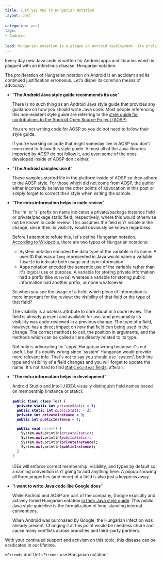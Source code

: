 ```yaml
---
title: Just Say mNo to Hungarian Notation
layout: post

categories: post
tags:
- Android

lead: Hungarian notation is a plague on Android development. Its proliferation is nothing more than a misinterpretation and justification an erroneous copy/paste.
---
```


Every day new Java code is written for Android apps and libraries which is plagued with an infectious disease: Hungarian notation.

The proliferation of Hungarian notation on Android is an accident and its continued justification erroneous. Let's dispel its common means of advocacy:

 *  "**The Android Java style guide recommends its use**"

     There is no such thing as an Android Java style guide that provides any guidance on how *you* should write Java code. Most people referencing this non-existent style guide are referring to the [style guide for contributions to the Android Open Source Project (AOSP)](http://s.android.com/source/code-style.html#follow-field-naming-conventions).

     You are not writing code for AOSP so you do not need to follow their style guide.

     If you're working on code that might someday live in AOSP you don't even need to follow this style guide. Almost all of the Java libraries imported by AOSP do not follow it, and even some of the ones developed inside of AOSP don't either.

 *  "**The Android samples use it**"

    These samples started life in the platform inside of AOSP so they adhere to the AOSP style. For those which did not come from AOSP, the author either incorrectly believes the other points of advocation in this post or simply forget to *correct* their style when writing the sample.

 *  "**The extra information helps in code review**"

    The 'm' or 's' prefix on name indicates a private/package instance field or private/package static field, respectively, where this would otherwise not be known in code review. This assumes the field isn't visible in the change, since then its visibility would obviously be known regardless.

    Before I attempt to refute this, let's define Hungarian notation. [According to Wikipedia](https://en.wikipedia.org/wiki/Hungarian_notation#Systems_vs._Apps_Hungarian), there are two types of Hungarian notations:

    * System notation encoded the data type of the variable in its name. A user ID that was a `long` represented in Java would name a variable `lUserId` to indicate both usage and type information.
    * Apps notation encoded the semantic use of the variable rather than it's logical use or purpose. A variable for storing private information had a prefix (like `mUserId`) whereas a variable for storing public information had another prefix, or none whatsoever.

    So when you see the usage of a field, which piece of information is more important for the review: the visibility of that field or the type of that field?

    The visibility is a *useless* attribute to care about in a code review. The field is already present and available for use, and presumably its visibility was code-reviewed in a previous change. The type of a field, however, has a direct impact on *how* that field can being used in the change. The correct methods to call, the position in arguments, and the methods which can be called all are directly related to its type.

    Not only is advocating for 'apps' Hungarian wrong because it's not useful, but it's doubly wrong since 'system' Hungarian would provide more relevant info. That's not to say you should use 'system', both the type and visibility of a field changes and you will forget to update the name. It's not hard to find [static `mContext` fields](https://github.com/square/leakcanary/blob/4950e1756c79fba871f524d5d9c47ed9322b23b3/leakcanary-android/src/main/java/com/squareup/leakcanary/AndroidExcludedRefs.java#L263-L269), afterall.

 *  "**The extra information helps in development**"

    Android Studio and IntelliJ IDEA visually distinguish field names based on membership (instance or static):

    <img src="/static/post-image/hungarian-idea.png" width="283">

    IDEs will enforce correct membership, visibility, and types by default so a naming convention isn't going to add anything here. A popup showing all three properties (and more) of a field is also just a keypress away.

 *  "**I want to write Java code like Google does**"

    While Android and AOSP are part of the company, Google explicitly and actively forbid Hungarian notation [in their Java style guide](https://google.github.io/styleguide/javaguide.html#s5.1-identifier-names). This public Java style guideline is the formalization of long-standing internal conventions.

    When Android was purchased by Google, the Hungarian infection was already present. Changing it at this point would be needless churn and cause many conflicts across branches and third-party partners.

With your continued support and activism on this topic, this disease can be eradicated in our lifetime.

`mFriends` don't let `sFriends` use Hungarian notation!
